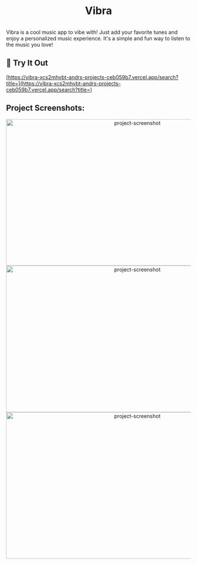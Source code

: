 <h1 align="center" id="title">Vibra</h1>

<p align="center"><img src="https://cdn.discordapp.com/attachments/863666274214477855/1187636002773291018/vibralogo.png?ex=65979b38&is=65852638&hm=c08be68846daea7a6d126cda4222d2b9c6ff89950fbe9b385ff5fc023e95c197&" alt=""></p>

<p id="description">Vibra is a cool music app to vibe with! Just add your favorite tunes and enjoy a personalized music experience. It's a simple and fun way to listen to the music you love!</p>

<h2>🚀 Try It Out</h2>

[https://vibra-xcs2mhvbt-andrs-projects-ceb059b7.vercel.app/search?title=](https://vibra-xcs2mhvbt-andrs-projects-ceb059b7.vercel.app/search?title=)

<h2>Project Screenshots:</h2>
<p></p>
<p align="center"><img src="https://cdn.discordapp.com/attachments/863666274214477855/1187634254339899453/Vibra1.png?ex=65979997&amp;is=65852497&amp;hm=04f0ea6893235e79e28c468bc463dbbaa168cf9f4f8c934624af2d2ecc69ec46&amp;" alt="project-screenshot" width="700" height="400/">

<img src="https://cdn.discordapp.com/attachments/863666274214477855/1187634260266463262/Vibra2.png?ex=65979998&amp;is=65852498&amp;hm=bd3bd57093765d075ff39d4126d3b2f237505a9bb26ad8fb94fc3911287f8e80&amp;" alt="project-screenshot" width="700" height="400/">

<img src="https://cdn.discordapp.com/attachments/863666274214477855/1187634267979792385/Vibra3.png?ex=6597999a&amp;is=6585249a&amp;hm=82fe85d1bd741fe1122a352fe97705dfd20e8d01c58e7c8bda6c0985b47facd5&amp;" alt="project-screenshot" width="700" height="400/">

